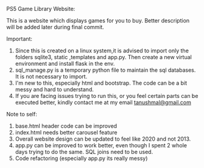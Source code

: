 PS5 Game Library Website:

This is a website which displays games for you to buy. Better description will be added 
later during final commit.

Important:
1. Since this is created on a linux system,it is advised to import only the folders sqlite3,
static ,templates and app.py. Then create a new virtual environment and install flask in the env.
2. sql_manage.py is a temporary python file to maintain the sql databases. It is not necessary
to import.
3. I'm new to this, especially html and bootstrap. The code can be a bit messy and hard to 
understand.
4. If you are facing issues trying to run this, or you feel certain parts can be executed better,
kindly contact me at my email tanushmal@gmail.com

Note to self:
1. base.html header code can be improved
2. index.html needs better carousel feature
3. Overall website design can be updated to feel like 2020 and not 2013.
4. app.py can be improved to work better, even though I spent 2 whole days trying to do the same.
SQL joins need to be used.
5. Code refactoring (especially app.py its really messy)  

